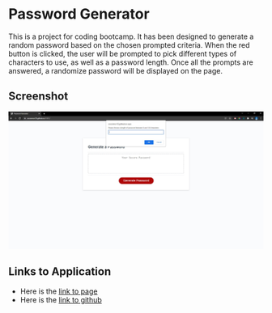 # Password Generator

This is a project for coding bootcamp. It has been designed to generate a random password based on the chosen prompted criteria. When the red button is clicked, the user will be prompted to pick different types of characters to use, as well as a password length. Once all the prompts are answered, a randomize password will be displayed on the page.

## Screenshot

![screenshot of password generator page](./images/screenshot.jpg)

## Links to Application

- Here is the [link to page](https://coconnor10.github.io/HW3/)
- Here is the [link to github](https://github.com/coconnor10/HW3)
